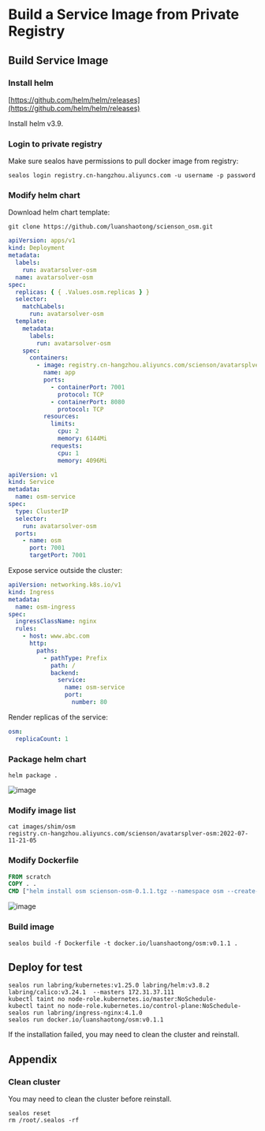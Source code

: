 # Build a Service Image from Private Registry

## Build Service Image

### Install helm

[https://github.com/helm/helm/releases](https://github.com/helm/helm/releases)

Install helm v3.9.

### Login to private registry

Make sure sealos have permissions to pull docker image from registry:

```shell
sealos login registry.cn-hangzhou.aliyuncs.com -u username -p password
```

### Modify helm chart

Download helm chart template:

```shell
git clone https://github.com/luanshaotong/scienson_osm.git
```

```yaml title="templates/deploy.yaml"
apiVersion: apps/v1
kind: Deployment
metadata:
  labels:
    run: avatarsolver-osm
  name: avatarsolver-osm
spec:
  replicas: { { .Values.osm.replicas } }
  selector:
    matchLabels:
      run: avatarsolver-osm
  template:
    metadata:
      labels:
        run: avatarsolver-osm
    spec:
      containers:
        - image: registry.cn-hangzhou.aliyuncs.com/scienson/avatarsplver-osm:2022-07-11-21-05
          name: app
          ports:
            - containerPort: 7001
              protocol: TCP
            - containerPort: 8080
              protocol: TCP
          resources:
            limits:
              cpu: 2
              memory: 6144Mi
            requests:
              cpu: 1
              memory: 4096Mi
```

```yaml title="templates/service.yaml"
apiVersion: v1
kind: Service
metadata:
  name: osm-service
spec:
  type: ClusterIP
  selector:
    run: avatarsolver-osm
  ports:
    - name: osm
      port: 7001
      targetPort: 7001
```

Expose service outside the cluster:

```yaml title="templates/ingress.yaml"
apiVersion: networking.k8s.io/v1
kind: Ingress
metadata:
  name: osm-ingress
spec:
  ingressClassName: nginx
  rules:
    - host: www.abc.com
      http:
        paths:
          - pathType: Prefix
            path: /
            backend:
              service:
                name: osm-service
                port:
                  number: 80
```

Render replicas of the service:

```yaml title="values.yaml"
osm:
  replicaCount: 1
```

### Package helm chart

```shell
helm package .
```

![image](https://user-images.githubusercontent.com/14962503/179480436-aa3fcf60-a89c-4f84-bb92-c5762f64d91a.png)

### Modify image list

```shell
cat images/shim/osm
registry.cn-hangzhou.aliyuncs.com/scienson/avatarsplver-osm:2022-07-11-21-05
```

### Modify Dockerfile

```dockerfile
FROM scratch
COPY . .
CMD ["helm install osm scienson-osm-0.1.1.tgz --namespace osm --create-namespace"]
```

![image](https://user-images.githubusercontent.com/14962503/179480360-87b813a6-de85-4829-a801-3cd82cd8f604.png)

### Build image

```shell
sealos build -f Dockerfile -t docker.io/luanshaotong/osm:v0.1.1 .
```

## Deploy for test

```shell
sealos run labring/kubernetes:v1.25.0 labring/helm:v3.8.2 labring/calico:v3.24.1  --masters 172.31.37.111
kubectl taint no node-role.kubernetes.io/master:NoSchedule-
kubectl taint no node-role.kubernetes.io/control-plane:NoSchedule-
sealos run labring/ingress-nginx:4.1.0
sealos run docker.io/luanshaotong/osm:v0.1.1
```

If the installation failed, you may need to clean the cluster and reinstall.

## Appendix

### Clean cluster

You may need to clean the cluster before reinstall.

```shell
sealos reset
rm /root/.sealos -rf
```
